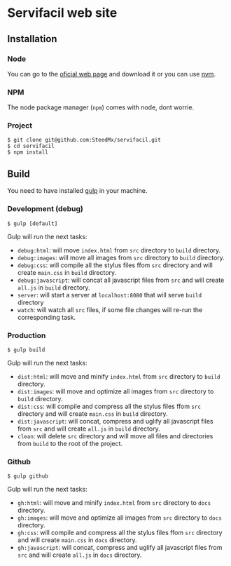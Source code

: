 # Servifacil web site

## Installation

### Node
You can go to the [oficial web page](https://nodejs.org) and download it or you can use [nvm](https://github.com/creationix/nvm).

### NPM
The node package manager (`npm`) comes with node, dont worrie.

### Project
```
$ git clone git@github.com:SteedMx/servifacil.git
$ cd servifacil
$ npm install
```

## Build
You need to have installed [gulp](http://gulpjs.com/) in your machine.

### Development (debug)
```
$ gulp [default]
```

Gulp will run the next tasks:
- `debug:html`: will move `index.html` from `src` directory to `build` directory.
- `debug:images`: will move all images from `src` directory to `build` directory.
- `debug:css`: will compile all the stylus files ffom `src` directory and will create `main.css` in `build` directory.
- `debug:javascript`: will concat all javascript files from `src` and will create `all.js` in `build` directory.
- `server`: will start a server at `localhost:8080` that will serve `build` directory
- `watch`: will watch all `src` files, if some file changes will re-run the corresponding task.

### Production
```
$ gulp build
```

Gulp will run the next tasks:
- `dist:html`: will move and minify `index.html` from `src` directory to `build` directory.
- `dist:images`: will move and optimize all images from `src` directory to `build` directory.
- `dist:css`: will compile and compress all the stylus files ffom `src` directory and will create `main.css` in `build` directory.
- `dist:javascript`: will concat, compress and uglify all javascript files from `src` and will create `all.js` in `build` directory.
- `clean`: will delete `src` directory and will move all files and directories from `build` to the root of the project.

### Github
```
$ gulp github
```

Gulp will run the next tasks:
- `gh:html`: will move and minify `index.html` from `src` directory to `docs` directory.
- `gh:images`: will move and optimize all images from `src` directory to `docs` directory.
- `gh:css`: will compile and compress all the stylus files ffom `src` directory and will create `main.css` in `docs` directory.
- `gh:javascript`: will concat, compress and uglify all javascript files from `src` and will create `all.js` in `docs` directory.

